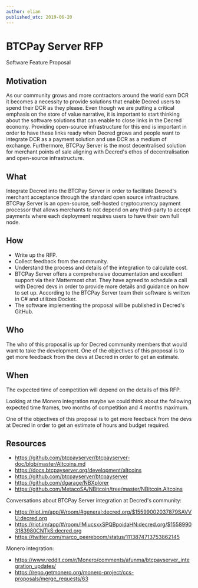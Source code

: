 ```yaml
---
author: elian
published_utc: 2019-06-20
---
```


# BTCPay Server RFP

Software Feature Proposal

## Motivation

As our community grows and more contractors around the world earn DCR it becomes a necessity to provide solutions that enable Decred users to spend their DCR as they please. Even though we are putting a critical emphasis on the store of value narrative, it is important to start thinking about the software solutions that can enable to close links in the Decred economy. Providing open-source infrastructure for this end is important in order to have these links ready when Decred grows and people want to integrate DCR as a payment solution and use DCR as a medium of exchange. Furthermore, BTCPay Server is the most decentralised solution for merchant points of sale aligning with Decred's ethos of decentralisation and open-source infrastructure.

## What

Integrate Decred into the BTCPay Server in order to facilitate Decred's merchant acceptance through the standard open source infrastructure. BTCPay Server is an open-source, self-hosted cryptocurrency payment processor that allows merchants to not depend on any third-party to accept payments where each deployment requires users to have their own full node.

## How

- Write up the RFP.
- Collect feedback from the community.
- Understand the process and details of the integration to calculate cost.
- BTCPay Server offers a comprehensive documentation and excellent support via their Mattermost chat. They have agreed to schedule a call with Decred devs in order to provide more details and guidance on how to set up. According to the BTCPay Server team their software is written in C# and utilizes Docker.
- The software implementing the proposal will be published in Decred's GitHub.

## Who

The who of this proposal is up for Decred community members that would want to take the development. One of the objectives of this proposal is to get more feedback from the devs at Decred in order to get an estimate.

## When

The expected time of competition will depend on the details of this RFP.

Looking at the Monero integration maybe we could think about the following expected time frames, two months of competition and 4 months maximum.

One of the objectives of this proposal is to get more feedback from the devs at Decred in order to get an estimate of hours and budget required.

## Resources

- https://github.com/btcpayserver/btcpayserver-doc/blob/master/Altcoins.md
- https://docs.btcpayserver.org/development/altcoins
- https://github.com/btcpayserver/btcpayserver
- https://github.com/dgarage/NBXplorer
- https://github.com/MetacoSA/NBitcoin/tree/master/NBitcoin.Altcoins

Conversations about BTCPay Server integration at Decred's community:

- https://riot.im/app/#/room/#general:decred.org/$15599002037879SAVVU:decred.org
- https://riot.im/app/#/room/!MiucsxxSPQBpoidaHN:decred.org/$15589903183980CNTkS:decred.org
- https://twitter.com/marco_peereboom/status/1113874713753862145

Monero integration:

- https://www.reddit.com/r/Monero/comments/afunma/btcpayserver_integration_updates/
- https://repo.getmonero.org/monero-project/ccs-proposals/merge_requests/63
